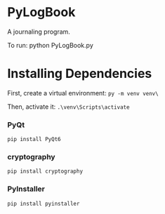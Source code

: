 # PyLogBook
A journaling program.

To run:
python PyLogBook.py

# Installing Dependencies

First, create a virtual environment:
`py -m venv venv\`

Then, activate it:
`.\venv\Scripts\activate`

### PyQt
`pip install PyQt6`

### cryptography
`pip install cryptography`

### PyInstaller
`pip install pyinstaller`
